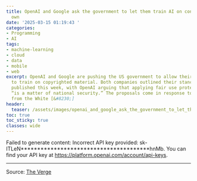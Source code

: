 ```yaml
---
title: OpenAI and Google ask the government to let them train AI on content they don’t
  own
date: '2025-03-15 01:19:43 '
categories:
- Programming
- AI
tags:
- machine-learning
- cloud
- data
- mobile
- web
excerpt: OpenAI and Google are pushing the US government to allow their AI models
  to train on copyrighted material. Both companies outlined their stances in proposals
  published this week, with OpenAI arguing that applying fair use protections to AI
  “is a matter of national security.” The proposals come in response to a request
  from the White [&#8230;]
header:
  teaser: /assets/images/openai_and_google_ask_the_government_to_let_them_t_20250315011941.jpg
toc: true
toc_sticky: true
classes: wide
---
```


Failed to generate content: Incorrect API key provided: sk-ITLeN***************************************hnMb. You can find your API key at https://platform.openai.com/account/api-keys.

---

Source: [The Verge](https://www.theverge.com/news/630079/openai-google-copyright-fair-use-exception)